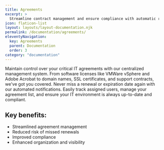 ```yaml
---
title: Agreements
excerpt: >
  Streamline contract management and ensure compliance with automatic reminders and alerts for important dates and deadlines.
icon: flaticon-list
layout: layouts/layout-documentation.njk
permalink: /documentation/agreements/
eleventyNavigation:
  key: Agreements
  parent: Documentation
  order: 3
category: "documentation"
---
```


Maintain control over your critical IT agreements with our centralized management system. From software licenses like VMWare vSphere and Adobe Acrobat to domain names, SSL certificates, and support contracts, we've got you covered. Never miss a renewal or expiration date again with our automated notifications. Easily track assigned users, manage your agreement list, and ensure your IT environment is always up-to-date and compliant.

## Key benefits:

- Streamlined agreement management
- Reduced risk of missed renewals
- Improved compliance
- Enhanced organization and visibility

<!--
1. [VMWare vSphere License](http://demo.itportal.com/v4/app/agreements/735/48)
2. [Domain Names](http://demo.itportal.com/v4/app/agreements/735/89)
3. [SSL Certificates](http://demo.itportal.com/v4/app/agreements/735/102)
4. [Adobe Acrobat License and assigned users](http://demo.itportal.com/v4/app/agreements/735/72)
5. [Agreement List](http://demo.itportal.com/v4/app/agreements?ClientID=735)
6. Get notified when these agreements expire.
-->